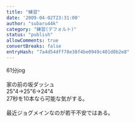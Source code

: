```yaml
---
title: "練習"
date: '2009-04-02T23:31:00'
author: "subaru44k"
category: "練習(デフォルト)"
status: "publish"
allowComments: true
convertBreaks: false
entryHash: "7a4d54dff78e38f4be0949c401d0b2e8"
---
```

61分jog<br>
<br>
家の前の坂ダッシュ<br>
25"4→25"6→24"4<br>
27秒を10本なら可能な気がする。<br>
<br>
最近ジョグメインなのが若干不安ではある。
